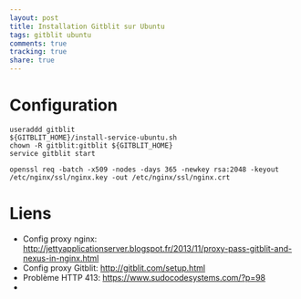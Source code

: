```yaml
---
layout: post
title: Installation Gitblit sur Ubuntu
tags: gitblit ubuntu
comments: true
tracking: true
share: true 
---
```


# Configuration

    useraddd gitblit
    ${GITBLIT_HOME}/install-service-ubuntu.sh
    chown -R gitblit:gitblit ${GITBLIT_HOME}
    service gitblit start

    openssl req -batch -x509 -nodes -days 365 -newkey rsa:2048 -keyout /etc/nginx/ssl/nginx.key -out /etc/nginx/ssl/nginx.crt


# Liens

* Config proxy nginx: http://jettyapplicationserver.blogspot.fr/2013/11/proxy-pass-gitblit-and-nexus-in-nginx.html
* Config proxy Gitblit: http://gitblit.com/setup.html
* Problème HTTP 413: https://www.sudocodesystems.com/?p=98
*

